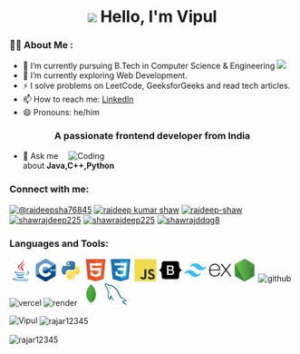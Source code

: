 <div>
  <h1 align="center"> <img src="https://media.giphy.com/media/hvRJCLFzcasrR4ia7z/giphy.gif" width="30px"/>
  Hello, I'm Vipul</h1>
</div>


### 🧑‍💻 About Me :

- 🔭 I’m currently pursuing B.Tech in Computer Science & Engineering <img src="https://media.giphy.com/media/WUlplcMpOCEmTGBtBW/giphy.gif" width="30">
- 🌱 I’m currently exploring Web Development.
- ⚡ I solve problems on LeetCode, GeeksforGeeks and read tech articles.
- 📫 How to reach me: [LinkedIn](https://www.linkedin.com/in/vipul-katale-92a4a3240/)
- 😄 Pronouns: he/him

<h3 align="center">A passionate frontend developer from India</h3>
<img  align="right" alt="Coding" width="400" src="https://media4.giphy.com/media/v1.Y2lkPTc5MGI3NjExZnhlNTBpa2NsNjRrcW9hMWRjNGp6d3MzZW85Y3NnaWZqdnNiaTJrdSZlcD12MV9pbnRlcm5hbF9naWZfYnlfaWQmY3Q9Zw/qgQUggAC3Pfv687qPC/giphy.gif">



- 💬 Ask me about **Java,C++,Python**

<h3 align="left">Connect with me:</h3>
<p align="left">
<a href="" target="blank"><img align="center" src="https://raw.githubusercontent.com/rahuldkjain/github-profile-readme-generator/master/src/images/icons/Social/twitter.svg" alt="@rajdeepsha76845" height="30" width="40" /></a>
<a href="https://www.linkedin.com/in/vipul-katale-92a4a3240/" target="blank"><img align="center" src="https://raw.githubusercontent.com/rahuldkjain/github-profile-readme-generator/master/src/images/icons/Social/linked-in-alt.svg" alt="rajdeep kumar shaw" height="30" width="40" /></a>
<a href="" target="blank"><img align="center" src="https://raw.githubusercontent.com/rahuldkjain/github-profile-readme-generator/master/src/images/icons/Social/stack-overflow.svg" alt="rajdeep-shaw" height="30" width="40" /></a>
<a href="https://www.codechef.com/users/vipulkatale01" target="blank"><img align="center" src="https://cdn.jsdelivr.net/npm/simple-icons@3.1.0/icons/codechef.svg" alt="shawrajdeep225" height="30" width="40" /></a>
<a href="https://leetcode.com/vipulkatale01/" target="blank"><img align="center" src="https://raw.githubusercontent.com/rahuldkjain/github-profile-readme-generator/master/src/images/icons/Social/leet-code.svg" alt="shawrajdeep225" height="30" width="40" /></a>
<a href="https://auth.geeksforgeeks.org/user/vipulkapb0u" target="blank"><img align="center" src="https://raw.githubusercontent.com/rahuldkjain/github-profile-readme-generator/master/src/images/icons/Social/geeks-for-geeks.svg" alt="shawrajddqg8" height="30" width="40" /></a>
</p>

<h3 align="left">Languages and Tools:</h3>
<img src="https://raw.githubusercontent.com/devicons/devicon/master/icons/java/java-original.svg" alt="java" width="40" height="40"/> <img src="https://raw.githubusercontent.com/devicons/devicon/master/icons/cplusplus/cplusplus-original.svg" alt="cplusplus" width="40" height="40"/> <img src="https://raw.githubusercontent.com/devicons/devicon/master/icons/python/python-original.svg" alt="python" width="40" height="40"/> <img src="https://raw.githubusercontent.com/devicons/devicon/master/icons/html5/html5-original.svg" alt="html5" width="40" height="40"/> <img src="https://raw.githubusercontent.com/devicons/devicon/master/icons/css3/css3-original.svg" alt="css3" width="40" height="40"/> <img src="https://raw.githubusercontent.com/devicons/devicon/master/icons/javascript/javascript-original.svg" alt="javascript" width="40" height="40"/> <img src="https://raw.githubusercontent.com/devicons/devicon/master/icons/bootstrap/bootstrap-plain.svg" alt="bootstrap" width="40" height="40"/> <img src="https://raw.githubusercontent.com/devicons/devicon/master/icons/tailwindcss/tailwindcss-plain.svg" alt="tailwindcss" width="40" height="40"/> <img src="https://raw.githubusercontent.com/devicons/devicon/master/icons/express/express-original.svg" alt="express" width="40" height="40"/> <img src="https://raw.githubusercontent.com/devicons/devicon/master/icons/nodejs/nodejs-original.svg" alt="nodejs" width="40" height="40"/> <img src="https://www.vectorlogo.zone/logos/github/github-icon.svg" alt="github" width="40" height="40"/> <img src="https://www.vectorlogo.zone/logos/vercel/vercel-icon.svg" alt="vercel" width="40" height="40"/> <img src="https://www.vectorlogo.zone/logos/render/render-icon.svg" alt="render" width="40" height="40"/> <img src="https://raw.githubusercontent.com/devicons/devicon/master/icons/mongodb/mongodb-original.svg" alt="mongodb" width="40" height="40"/> <img src="https://raw.githubusercontent.com/devicons/devicon/master/icons/mysql/mysql-original.svg" alt="mysql" width="40" height="40"/> 



<p><img align="left" src="https://github-readme-stats.vercel.app/api/top-langs?username=vipul1066&show_icons=true&locale=en&layout=compact" alt="Vipul" /></p>

<p>&nbsp;<img align="center" src="https://github-readme-stats.vercel.app/api?username=vipul1066&show_icons=true&locale=en" alt="rajar12345" /></p>

<p><img align="center" src="https://github-readme-streak-stats.herokuapp.com/?user=vipul1066&" alt="rajar12345" /></p>
